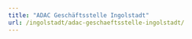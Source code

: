 ```yaml
---
title: "ADAC Geschäftsstelle Ingolstadt"
url: /ingolstadt/adac-geschaeftsstelle-ingolstadt/
---
```

